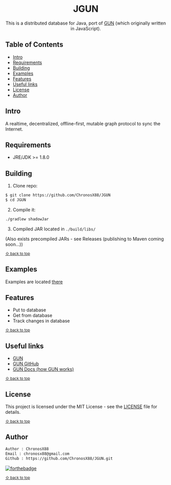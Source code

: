 <p align="center">
	<h1 align="center">JGUN</h1>
	<p align="center">
  This is a distributed database for Java, port of <a href="https://gun.eco">GUN</a> (which originally written in JavaScript).
  </p>
 </p>

<!-- Used for the "back to top" links within the document -->
<div id="contents"></div>

## Table of Contents

- [Intro](#intro)
- [Requirements](#requirements)
- [Building](#building)
- [Examples](#examples)
- [Features](#features)
- [Useful links](#useful-links)
- [License](#license)
- [Author](#author)

## Intro
A realtime, decentralized, offline-first, mutable graph protocol to sync the Internet.

## Requirements
* JRE/JDK >= 1.8.0

## Building
1. Clone repo:
```bash
$ git clone https://github.com/ChronosX88/JGUN
$ cd JGUN
```
2. Compile it:
```bash
./gradlew shadowJar
```
3. Compiled JAR located in `./build/libs/`

(Also exists precompiled JARs - see Releases (publishing to Maven coming soon...))

<sub>[⇧ back to top](#contents)</sub>

## Examples
Examples are located [there](src/main/java/io/github/chronosx88/JGUN/examples)

## Features
- Put to database
- Get from database
- Track changes in database

<sub>[⇧ back to top](#contents)</sub>

## Useful links

- [GUN](https://gun.eco)
- [GUN GitHub](https://github.com/amark/gun)
- [GUN Docs (how GUN works)](https://gun.eco/docs)

<sub>[⇧ back to top](#contents)</sub>

## License

This project is licensed under the MIT License - see the [LICENSE](LICENSE) file for details.

<sub>[⇧ back to top](#contents)</sub>

## Author

```txt
Author : ChronosX88
Email : chronosx88@gmail.com
Github : https://github.com/ChronosX88/JGUN.git
```

[![forthebadge](https://forthebadge.com/images/badges/built-with-love.svg)](https://forthebadge.com)

<sub>[⇧ back to top](#contents)</sub>
